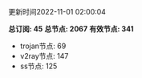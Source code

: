 更新时间2022-11-01 02:00:04

**总订阅: 45**
**总节点: 2067**
**有效节点: 341**
- trojan节点: 69
- v2ray节点: 147
- ss节点: 125
